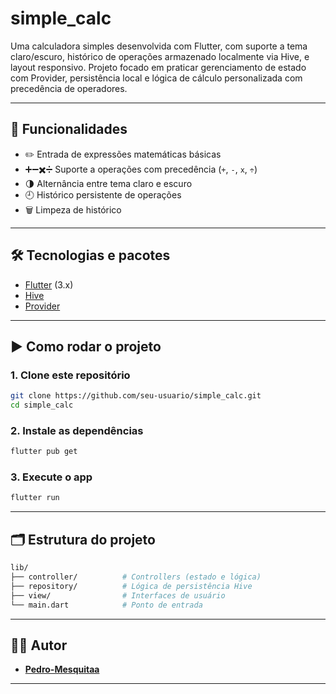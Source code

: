 
# simple_calc

Uma calculadora simples desenvolvida com Flutter, com suporte a tema claro/escuro, histórico de operações armazenado localmente via Hive, e layout responsivo. Projeto focado em praticar gerenciamento de estado com Provider, persistência local e lógica de cálculo personalizada com precedência de operadores.

---

## 🚀 Funcionalidades

- ✏️ Entrada de expressões matemáticas básicas
- ➕➖✖️➗ Suporte a operações com precedência (`+`, `-`, `x`, `÷`)
- 🌗 Alternância entre tema claro e escuro
- 🕘 Histórico persistente de operações
- 🗑️ Limpeza de histórico

---


## 🛠️ Tecnologias e pacotes

- [Flutter](https://flutter.dev/) (3.x)
- [Hive](https://pub.dev/packages/hive)
- [Provider](https://pub.dev/packages/provider)

---

## ▶️ Como rodar o projeto

### 1. Clone este repositório

```bash
git clone https://github.com/seu-usuario/simple_calc.git
cd simple_calc
````

### 2. Instale as dependências

```bash
flutter pub get
```

### 3. Execute o app

```bash
flutter run
```

---

## 🗂️ Estrutura do projeto

```bash
lib/
├── controller/          # Controllers (estado e lógica)
├── repository/          # Lógica de persistência Hive
├── view/                # Interfaces de usuário
└── main.dart            # Ponto de entrada
```

---


## 👨‍💻 Autor

* **[Pedro-Mesquitaa](https://github.com/Pedro-Mesquitaa)**

---

